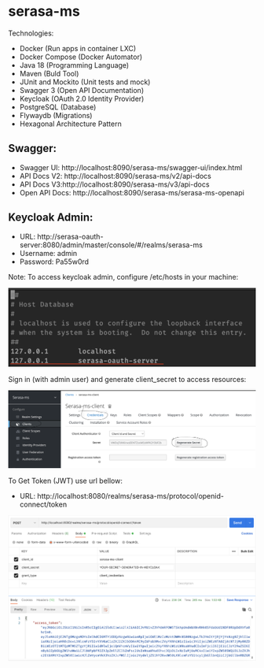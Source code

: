 serasa-ms
=========

Technologies:
- Docker (Run apps in container LXC)
- Docker Compose (Docker Automator)
- Java 18 (Programming Language)
- Maven (Buld Tool)
- JUnit and Mockito (Unit tests and mock)
- Swagger 3 (Open API Documentation)
- Keycloak (OAuth 2.0 Identity Provider)
- PostgreSQL (Database)
- Flywaydb (Migrations)
- Hexagonal Architecture Pattern

Swagger:
--------

- Swagger UI: http://localhost:8090/serasa-ms/swagger-ui/index.html
- API Docs V2: http://localhost:8090/serasa-ms/v2/api-docs
- API Docs V3:http://localhost:8090/serasa-ms/v3/api-docs
- Open API Docs: http://localhost:8090/serasa-ms/serasa-ms-openapi


Keycloak Admin:
---------------
- URL: http://serasa-oauth-server:8080/admin/master/console/#/realms/serasa-ms
- Username: admin
- Password: Pa55w0rd

Note: To access keycloak admin, configure /etc/hosts in your machine:

![Change Hostname](./assets/change-hostname.png)

Sign in (with admin user) and generate client_secret to access resources:

![Change Hostname](./assets/generate-client-secret.png)

To Get Token (JWT) use url bellow:
- URL: http://localhost:8080/realms/serasa-ms/protocol/openid-connect/token

![Change Hostname](./assets/get-token.png)



